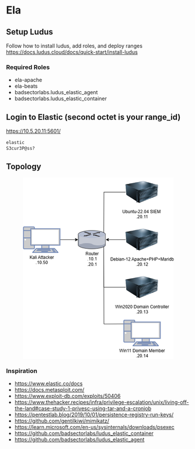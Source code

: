 # Ela

## Setup Ludus
Follow how to install ludus, add roles, and deploy ranges
https://docs.ludus.cloud/docs/quick-start/install-ludus

### Required Roles
- ela-apache
- ela-beats
- badsectorlabs.ludus_elastic_agent
- badsectorlabs.ludus_elastic_container

## Login to Elastic (second octet is your range_id)
https://10.5.20.11:5601/

```
elastic
S3cur3P@ss?
```

## Topology
<img src="./topology-tests/topology.png" alt="Topology" style="display: block; margin: 0 auto;" />

### Inspiration
- https://www.elastic.co/docs
- https://docs.metasploit.com/
- https://www.exploit-db.com/exploits/50406
- https://www.thehacker.recipes/infra/privilege-escalation/unix/living-off-the-land#case-study-1-privesc-using-tar-and-a-cronjob
- https://pentestlab.blog/2019/10/01/persistence-registry-run-keys/
- https://github.com/gentilkiwi/mimikatz/
- https://learn.microsoft.com/en-us/sysinternals/downloads/psexec
- https://github.com/badsectorlabs/ludus_elastic_container
- https://github.com/badsectorlabs/ludus_elastic_agent